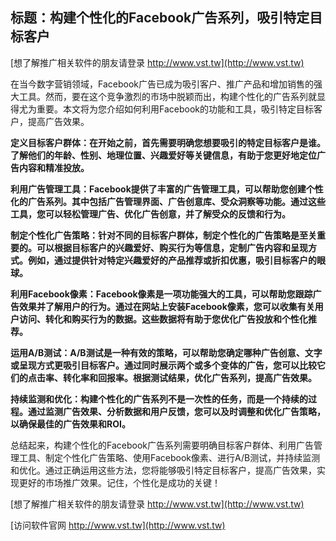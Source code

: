 ## **标题：构建个性化的Facebook广告系列，吸引特定目标客户**

[想了解推广相关软件的朋友请登录 http://www.vst.tw](http://www.vst.tw)

在当今数字营销领域，Facebook广告已成为吸引客户、推广产品和增加销售的强大工具。然而，要在这个竞争激烈的市场中脱颖而出，构建个性化的广告系列就显得尤为重要。本文将为您介绍如何利用Facebook的功能和工具，吸引特定目标客户，提高广告效果。

**定义目标客户群体：在开始之前，首先需要明确您想要吸引的特定目标客户是谁。了解他们的年龄、性别、地理位置、兴趣爱好等关键信息，有助于您更好地定位广告内容和精准投放。**

**利用广告管理工具：Facebook提供了丰富的广告管理工具，可以帮助您创建个性化的广告系列。其中包括广告管理界面、广告创意库、受众洞察等功能。通过这些工具，您可以轻松管理广告、优化广告创意，并了解受众的反馈和行为。**

**制定个性化广告策略：针对不同的目标客户群体，制定个性化的广告策略是至关重要的。可以根据目标客户的兴趣爱好、购买行为等信息，定制广告内容和呈现方式。例如，通过提供针对特定兴趣爱好的产品推荐或折扣优惠，吸引目标客户的眼球。**

**利用Facebook像素：Facebook像素是一项功能强大的工具，可以帮助您跟踪广告效果并了解用户的行为。通过在网站上安装Facebook像素，您可以收集有关用户访问、转化和购买行为的数据。这些数据将有助于您优化广告投放和个性化推荐。**

**运用A/B测试：A/B测试是一种有效的策略，可以帮助您确定哪种广告创意、文字或呈现方式更吸引目标客户。通过同时展示两个或多个变体的广告，您可以比较它们的点击率、转化率和回报率。根据测试结果，优化广告系列，提高广告效果。**

**持续监测和优化：构建个性化的广告系列不是一次性的任务，而是一个持续的过程。通过监测广告效果、分析数据和用户反馈，您可以及时调整和优化广告策略，以确保最佳的广告效果和ROI。**

总结起来，构建个性化的Facebook广告系列需要明确目标客户群体、利用广告管理工具、制定个性化广告策略、使用Facebook像素、进行A/B测试，并持续监测和优化。通过正确运用这些方法，您将能够吸引特定目标客户，提高广告效果，实现更好的市场推广效果。记住，个性化是成功的关键！

[想了解推广相关软件的朋友请登录 http://www.vst.tw](http://www.vst.tw)


[访问软件官网 http://www.vst.tw](http://www.vst.tw)
